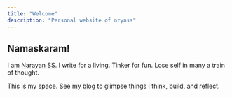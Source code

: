```yaml
---
title: "Welcome"
description: "Personal website of nrynss"
---
```


## Namaskaram!

I am [Narayan SS](/about/). I write for a living. Tinker for fun. Lose self in many a train of thought.

This is my space. See my [blog](/blog/) to glimpse things I think, build, and reflect.
